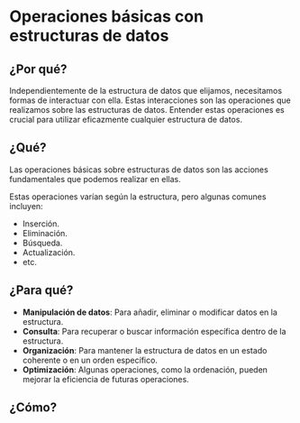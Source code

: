 # Operaciones básicas con estructuras de datos

## ¿Por qué?

Independientemente de la estructura de datos que elijamos, necesitamos formas de interactuar con ella. Estas interacciones son las operaciones que realizamos sobre las estructuras de datos. Entender estas operaciones es crucial para utilizar eficazmente cualquier estructura de datos.

## ¿Qué?

Las operaciones básicas sobre estructuras de datos son las acciones fundamentales que podemos realizar en ellas. 

Estas operaciones varían según la estructura, pero algunas comunes incluyen: 

- Inserción.
- Eliminación.
- Búsqueda.
- Actualización.
- etc.

## ¿Para qué?

- **Manipulación de datos**: Para añadir, eliminar o modificar datos en la estructura.
- **Consulta**: Para recuperar o buscar información específica dentro de la estructura.
- **Organización**: Para mantener la estructura de datos en un estado coherente o en un orden específico.
- **Optimización**: Algunas operaciones, como la ordenación, pueden mejorar la eficiencia de futuras operaciones.

## ¿Cómo?
